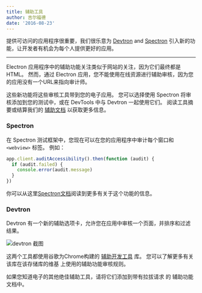 ```yaml
---
title: 辅助工具
author: 吉尔福德
date: '2016-08-23'
---
```


提供可访问的应用程序很重要，我们很乐意为 [Devtron](https://electronjs.org/devtron) and [Spectron](https://electronjs.org/spectron) 引入新的功能，让开发者有机会为每个人提供更好的应用。

---

Electron 应用程序中的辅助功能关注类似于网站的关注，因为它们最终都是 HTML。 然而，通过 Electron 应用，您不能使用在线资源进行辅助审核，因为您的应用没有一个URL来指向审计师。

这些新功能将这些审核工具带到您的电子应用。 您可以选择使用 Spectron 将审核添加到您的测试中，或在 DevTools 中与 Devtron 一起使用它们。 阅读工具摘要或结算我们的 [辅助文档](https://electronjs.org/docs/tutorial/accessibility/) 以获取更多信息。

### Spectron

在 Spectron 测试框架中，您现在可以在您的应用程序中审计每个窗口和 `<webview>` 标签。 例如：

```javascript
app.client.auditAccessibility().then(function (audit) {
  if (audit.failed) {
    console.error(audit.message)
  }
})
```

你可以从这里[Spectron文档](https://github.com/electron/spectron#accessibility-testing)阅读到更多有关于这个功能的信息。

### Devtron

Devtron 有一个新的辅助选项卡，允许您在应用中审核一个页面，并排序和过滤结果。

![devtron 截图](https://cloud.githubusercontent.com/assets/1305617/17156618/9f9bcd72-533f-11e6-880d-389115f40a2a.png)

这两个工具都使用谷歌为Chrome构建的 [辅助开发工具](https://github.com/GoogleChrome/accessibility-developer-tools) 库。 您可以了解更多有关该库在该存储库的维基 [](https://github.com/GoogleChrome/accessibility-developer-tools/wiki/Audit-Rules)上使用的辅助功能审核规则。

如果您知道电子的其他绝佳辅助工具，请将它们添加到带有拉拔请求</a> 的 辅助功能文档中。</p>

